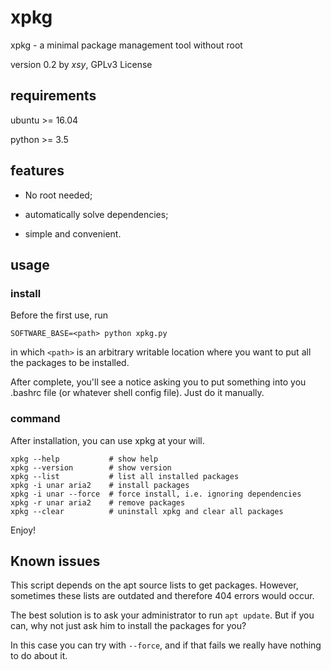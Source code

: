 # xpkg

xpkg - a minimal package management tool without root

version 0.2 by *xsy*, GPLv3 License

## requirements

ubuntu >= 16.04

python >= 3.5

## features

- No root needed;

- automatically solve dependencies;

- simple and convenient.

## usage

### install

Before the first use, run

```
SOFTWARE_BASE=<path> python xpkg.py
```

in which `<path>` is an arbitrary writable location where you want to put all the packages to be installed.

After complete, you'll see a notice asking you to put something into you .bashrc file (or whatever shell config file). Just do it manually.

### command

After installation, you can use xpkg at your will.

```
xpkg --help           # show help
xpkg --version        # show version
xpkg --list           # list all installed packages
xpkg -i unar aria2    # install packages
xpkg -i unar --force  # force install, i.e. ignoring dependencies
xpkg -r unar aria2    # remove packages
xpkg --clear          # uninstall xpkg and clear all packages
```

Enjoy!

## Known issues

This script depends on the apt source lists to get packages. However, sometimes these lists are outdated and therefore 404 errors would occur.

The best solution is to ask your administrator to run `apt update`. But if you can, why not just ask him to install the packages for you?

In this case you can try with `--force`, and if that fails we really have nothing to do about it.
